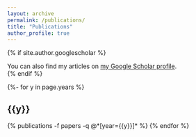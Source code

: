 ```yaml
---
layout: archive
permalink: /publications/
title: "Publications"
author_profile: true
---
```


{% if site.author.googlescholar %}
  <div class="wordwrap">You can also find my articles on <a href="{{site.author.googlescholar}}">my Google Scholar profile</a>.</div>
{% endif %}

{%- for y in page.years %}
  <h2 class="year">{{y}}</h2>
  {% publications -f papers -q @*[year={{y}}]* %}
{% endfor %}

